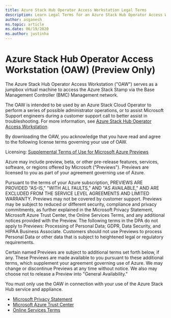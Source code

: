 ```yaml
---
title: Azure Stack Hub Operator Access Workstation Legal Terms
description: Learn Legal Terms for an Azure Stack Hub Operator Access Workstation.
author: asganesh
ms.topic: article
ms.date: 06/19/2020
ms.author: justinha
---
```


# Azure Stack Hub Operator Access Workstation (OAW) (Preview Only)

The Azure Stack Hub Operator Access Workstation ("OAW") serves as a jumpbox virtual machine to access the Azure Stack Stamp via the Base Management Controller (BMC) Management network. 

The OAW is intended to be used by an Azure Stack Cloud Operator to perform a series of possible administrator operations, or to assist Microsoft Support engineers during a customer support call to better assist in troubleshooting. For more information, see [Azure Stack Hub Operator Access Workstation](azure-stack-operator-access-workstation.md).

By downloading the OAW, you acknowledge that you have read and agree to the following license terms governing your use of OAW.  

Licensing: [Supplemental Terms of Use for Microsoft Azure Previews](https://azure.microsoft.com/support/legal/preview-supplemental-terms/)

Azure may include preview, beta, or other pre-release features, services, software, or regions offered by Microsoft ("Previews"). Previews are licensed to you as part of your agreement governing use of Azure.

Pursuant to the terms of your Azure subscription, PREVIEWS ARE PROVIDED "AS-IS," "WITH ALL FAULTS," AND "AS AVAILABLE," AND ARE EXCLUDED FROM THE SERVICE LEVEL AGREEMENTS AND LIMITED WARRANTY. Previews may not be covered by customer support. Previews may be subject to reduced or different security, compliance and privacy commitments, as further explained in the Microsoft Privacy Statement, Microsoft Azure Trust Center, the Online Services Terms, and any additional notices provided with the Preview. The following terms in the DPA do not apply to Previews: Processing of Personal Data; GDPR, Data Security, and HIPAA Business Associate. Customers should not use Previews to process Personal Data or other data that is subject to heightened legal or regulatory requirements.

Certain named Previews are subject to additional terms set forth below, if any. These Previews are made available to you pursuant to these additional terms, which supplement your agreement governing use of Azure. We may change or discontinue Previews at any time without notice. We also may choose not to release a Preview into "General Availability."

You must only use the OAW in connection with your use of the Azure Stack Hub service and appliance.  

- [Microsoft Privacy Statement](https://privacy.microsoft.com/privacystatement)
- [Microsoft Azure Trust Center](https://azure.microsoft.com/overview/trusted-cloud/)
- [Online Services Terms](https://www.microsoftvolumelicensing.com/DocumentSearch.aspx?Mode=3&DocumentTypeId=31)  
